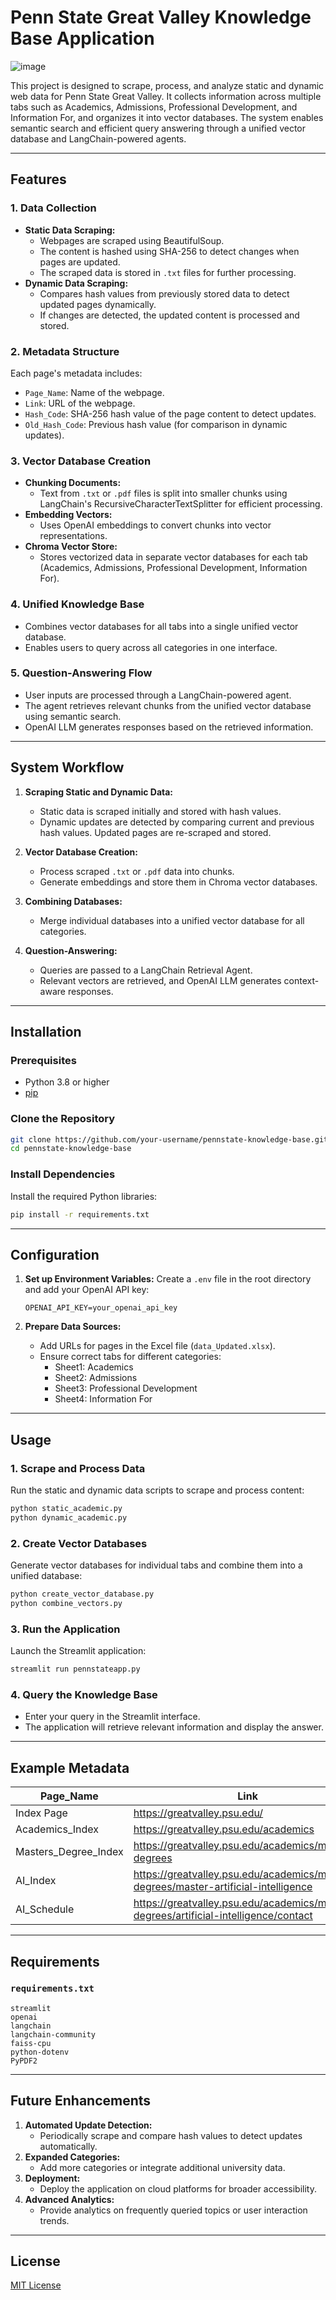 # **Penn State Great Valley Knowledge Base Application**

![image](https://github.com/user-attachments/assets/33ca01b5-709d-43ff-87e4-e891b2c6de42)


This project is designed to scrape, process, and analyze static and dynamic web data for Penn State Great Valley. It collects information across multiple tabs such as Academics, Admissions, Professional Development, and Information For, and organizes it into vector databases. The system enables semantic search and efficient query answering through a unified vector database and LangChain-powered agents.

---

## **Features**

### **1. Data Collection**
- **Static Data Scraping:**
  - Webpages are scraped using BeautifulSoup.
  - The content is hashed using SHA-256 to detect changes when pages are updated.
  - The scraped data is stored in `.txt` files for further processing.
- **Dynamic Data Scraping:**
  - Compares hash values from previously stored data to detect updated pages dynamically.
  - If changes are detected, the updated content is processed and stored.
  
### **2. Metadata Structure**
Each page's metadata includes:
- `Page_Name`: Name of the webpage.
- `Link`: URL of the webpage.
- `Hash_Code`: SHA-256 hash value of the page content to detect updates.
- `Old_Hash_Code`: Previous hash value (for comparison in dynamic updates).

### **3. Vector Database Creation**
- **Chunking Documents:**
  - Text from `.txt` or `.pdf` files is split into smaller chunks using LangChain's RecursiveCharacterTextSplitter for efficient processing.
- **Embedding Vectors:**
  - Uses OpenAI embeddings to convert chunks into vector representations.
- **Chroma Vector Store:**
  - Stores vectorized data in separate vector databases for each tab (Academics, Admissions, Professional Development, Information For).

### **4. Unified Knowledge Base**
- Combines vector databases for all tabs into a single unified vector database.
- Enables users to query across all categories in one interface.

### **5. Question-Answering Flow**
- User inputs are processed through a LangChain-powered agent.
- The agent retrieves relevant chunks from the unified vector database using semantic search.
- OpenAI LLM generates responses based on the retrieved information.

---

## **System Workflow**

1. **Scraping Static and Dynamic Data:**
   - Static data is scraped initially and stored with hash values.
   - Dynamic updates are detected by comparing current and previous hash values. Updated pages are re-scraped and stored.

2. **Vector Database Creation:**
   - Process scraped `.txt` or `.pdf` data into chunks.
   - Generate embeddings and store them in Chroma vector databases.

3. **Combining Databases:**
   - Merge individual databases into a unified vector database for all categories.

4. **Question-Answering:**
   - Queries are passed to a LangChain Retrieval Agent.
   - Relevant vectors are retrieved, and OpenAI LLM generates context-aware responses.

---

## **Installation**

### Prerequisites
- Python 3.8 or higher
- [pip](https://pip.pypa.io/en/stable/)

### Clone the Repository
```bash
git clone https://github.com/your-username/pennstate-knowledge-base.git
cd pennstate-knowledge-base
```

### Install Dependencies
Install the required Python libraries:
```bash
pip install -r requirements.txt
```

---

## **Configuration**

1. **Set up Environment Variables:**
   Create a `.env` file in the root directory and add your OpenAI API key:
   ```plaintext
   OPENAI_API_KEY=your_openai_api_key
   ```

2. **Prepare Data Sources:**
   - Add URLs for pages in the Excel file (`data_Updated.xlsx`).
   - Ensure correct tabs for different categories:
     - Sheet1: Academics
     - Sheet2: Admissions
     - Sheet3: Professional Development
     - Sheet4: Information For

---

## **Usage**

### 1. **Scrape and Process Data**
Run the static and dynamic data scripts to scrape and process content:
```bash
python static_academic.py
python dynamic_academic.py
```

### 2. **Create Vector Databases**
Generate vector databases for individual tabs and combine them into a unified database:
```bash
python create_vector_database.py
python combine_vectors.py
```

### 3. **Run the Application**
Launch the Streamlit application:
```bash
streamlit run pennstateapp.py
```

### 4. **Query the Knowledge Base**
- Enter your query in the Streamlit interface.
- The application will retrieve relevant information and display the answer.

---

## **Example Metadata**
| Page_Name            | Link                                                                                     | Hash_Code                                                   |
|----------------------|------------------------------------------------------------------------------------------|------------------------------------------------------------|
| Index Page           | https://greatvalley.psu.edu/                                                            | 7021854581df7f04044cb9daad0d94eedebe4f580ec3d52feaca49e7c7 |
| Academics_Index      | https://greatvalley.psu.edu/academics                                                    | 3365db13b685a64406eb3258d6d420929da05a121822d39b3d4510bd23 |
| Masters_Degree_Index | https://greatvalley.psu.edu/academics/masters-degrees                                    | ca9542b3fb81492746b6e5184471d5747001b780d72ee736ab29fb73b7 |
| AI_Index             | https://greatvalley.psu.edu/academics/masters-degrees/master-artificial-intelligence     | 01fc0ae98a19b71f0471a1c817a657eb9465be46806385ea61159398a6 |
| AI_Schedule          | https://greatvalley.psu.edu/academics/masters-degrees/artificial-intelligence/contact    | 823732d02a9bee85ecf38a1e5c6c5f80a4a989455a8011cb24d8d47e16 |

---

## **Requirements**

### `requirements.txt`
```plaintext
streamlit
openai
langchain
langchain-community
faiss-cpu
python-dotenv
PyPDF2
```

---

## **Future Enhancements**
1. **Automated Update Detection:**
   - Periodically scrape and compare hash values to detect updates automatically.
2. **Expanded Categories:**
   - Add more categories or integrate additional university data.
3. **Deployment:**
   - Deploy the application on cloud platforms for broader accessibility.
4. **Advanced Analytics:**
   - Provide analytics on frequently queried topics or user interaction trends.

---

## **License**
[MIT License](LICENSE)
